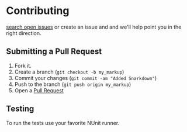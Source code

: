 # Contributing


[search open issues](https://github.com/MarkKGreenway/EscapePrevention/issues) or create an issue and and we'll help point you in the right direction.

## Submitting a Pull Request

1. Fork it.
2. Create a branch (`git checkout -b my_markup`)
3. Commit your changes (`git commit -am "Added Snarkdown"`)
4. Push to the branch (`git push origin my_markup`)
5. Open a [Pull Request][1]

## Testing

To run the tests use your favorite NUnit runner.


[1]:https://github.com/MarkKGreenway/EscapePrevention/pulls